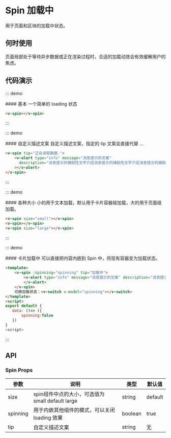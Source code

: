 <script>
export default {
    data:()=> ({
      spinning:false
    })
}
</script>

# Spin 加载中

用于页面和区块的加载中状态。

## 何时使用

页面局部处于等待异步数据或正在渲染过程时，合适的加载动效会有效缓解用户的焦虑。

## 代码演示

::: demo

<summary>
  #### 基本
  一个简单的 loading 状态
</summary>

```html
<v-spin></v-spin>
```
:::

::: demo
<summary>
  #### 自定义描述文案
  自定义描述文案，指定的 tip 文案会直接代替 ...
</summary>


```html
<v-spin tip="正在读取数据.">
    <v-alert type="info" message="消息提示的文案"
      description="消息提示的辅助性文字介绍消息提示的辅助性文字介绍消息提示的辅助性文字介绍"
    ></v-alert>
</v-spin>
```
:::


::: demo
<summary>
  #### 各种大小
  小的用于文本加载，默认用于卡片容器级加载，大的用于页面级加载。
</summary>


```html
<v-spin size="small"></v-spin>
<v-spin></v-spin>
<v-spin size="large"></v-spin>
```
:::

::: demo
<summary>
  #### 卡片加载中
  可以直接把内容内嵌到 Spin 中，将现有容器变为加载状态。
</summary>


```html
<template>
    <v-spin :spinning="spinning" tip="加载中">
        <v-alert type="info" message="消息提示的文案" description="消息提示的辅助性文字介绍消息提示的辅助性文字介绍消息提示的辅助性文字介绍">
        </v-alert>
    </v-spin>
    切换加载状态：<v-switch v-model="spinning"></v-switch>
</template>
<script>
export default {
   data: ()=> ({
       spinning:false
   })
}
<script>
```
:::

## API

### Spin Props

| 参数      | 说明          | 类型      | 默认值  |
|---------- |-------------- |----------  |-------- |
| size | spin组件中点的大小，可选值为 small default large | string | default |
| spinning | 用于内嵌其他组件的模式，可以关闭 loading 效果 | boolean | true |
| tip | 自定义描述文案 | string | 无 |

